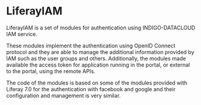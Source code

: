 # LiferayIAM

LiferayIAM is a set of modules for authentication using INDIGO-DATACLOUD IAM service.

These modules implement the authentication using OpenID Connect protocol
and they are able to manage the additional information provided by IAM such as
the user groups and others. Additionally, the modules made available the access
token for application running in the portal, or external to the portal, using the
remote APIs.

The code of the modules is based on some of the modules provided with Liferay 7.0
for the authentication with facebook and google and their configuration and management
is very similar.
